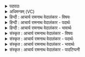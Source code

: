 <details><summary>पदपाठः</summary>

अ꣣ग्निः꣢। अ꣣स्मि। ज꣡न्म꣢꣯ना। जा꣣त꣡वे꣢दाः। जा꣣त꣢। वे꣣दाः। घृत꣢म्। मे꣣। च꣡क्षुः꣢꣯। अ꣣मृ꣡त꣢म्। अ꣣। मृ꣡त꣢꣯म्। मे꣣। आस꣢न्। त्रि꣣धा꣡तुः꣢। त्रि꣣। धा꣡तुः꣢꣯। अ꣣र्कः꣢। र꣡ज꣢꣯सः। वि꣣मा꣡नः꣢। वि꣣। मा꣡नः꣢꣯। अ꣡ज꣢꣯स्रम्। अ। ज꣣स्रम्। ज्यो꣡तिः꣢꣯। ह꣣विः꣢। अ꣣स्मि। स꣡र्व꣢꣯म्। ६१३।
</details>

<details><summary>अधिमन्त्रम् (VC)</summary>

- आत्मा अग्निर्वा
- विश्वामित्रो गाथिनः
- त्रिष्टुप्
- धैवतः
- आरण्यं काण्डम्
</details>

<details><summary>हिन्दी : आचार्य रामनाथ वेदालंकार - विषयः</summary>

अगले दो मन्त्रों का अग्नि देवता है। इस मन्त्र में परमात्मा और जीवात्मा अपना परिचय दे रहे हैं।
</details>

<details><summary>हिन्दी : आचार्य रामनाथ वेदालंकार - पदार्थः</summary>

पदार्थान्वयभाषाः -  प्रथम—परमात्मा के पक्ष में। मैं परमात्मा (अग्निः अस्मि) सबका अग्रनायक और अग्नि के समान प्रकाशक होने से अग्नि नामवाला हूँ, (जन्मना) स्वरूप से ही (जातवेदाः) सर्वज्ञ, सर्वव्यापक, वेदों का प्रकाशक तथा सब धनों का उत्पादक हूँ। (मे) मेरी (चक्षुः) आँख अर्थात् देखने की शक्ति (घृतम्) अत्यन्त तीव्र है। (मे) मेरे (आसन्) मुख में (अमृतम्) अमृत है, मैं सदा अमृतत्व का आस्वादन करता रहता हूँ अर्थात् अमर हूँ। मैं (त्रिधातुः) जगत् की सृष्टि, स्थिति तथा संहार रूप तीनों क्रियाओं को करनेवाला हूँ, मैं (अर्कः) अर्चनीय हूँ। मैं (रजसः) सूर्य, चन्द्र, तारे, पृथिवी आदि लोकों का (विमानः) निर्माता अथवा अधिष्ठाता, (अजस्रं ज्योतिः) अक्षय तेजवाला, (हविः) सबका आह्वानयोग्य, और (सर्वम्) सर्वशक्तिमान् (अस्मि) हूँ ॥ यहाँ ‘मैं अमर हूँ’ इस व्यङ्ग्यार्थ को ही ‘मेरे मुख में अमृत है’ इस रूप में अभिहित करने से पर्यायोक्त अलङ्कार है ॥ द्वितीय—जीवात्मा के पक्ष में । शरीरधारी जीवात्मा कह रहा है—मैं (अग्निः अस्मि) आग हूँ, आग के समान प्रकाशक तथा दुर्गुणों और दुर्जनों को भस्म करनेवाला हूँ, (जन्मना) आचार्य के गर्भ से द्वितीय जन्म पाने के आरम्भ से ही (जातवेदाः) वेदविद्या का विद्वान् हूँ। (मे चक्षुः) मेरी आँख में (घृतम्) स्नेह है, अर्थात् मैं सबको स्नेहयुक्त आँख से देखता हूँ। (मे आसन्) मेरे मुख में (अमृतम्) अमृत अर्थात् वाणी का माधुर्य है। मैं (त्रिधातुः) सत्त्व-रजस्-तमस्, जाग्रत्-स्वप्न-सुषुप्ति, तप-स्वाध्याय-ईश्वरप्रणिधान, ऋग्-यजुः-साम आदि त्रिगणों से युक्त हूँ। मैं (अर्कः) परमेश्वर की अर्चना करनेवाला, सदाचारी तथा विद्यावृद्धों एवं वयोवृद्धों का सत्कार करनेवाला और सूर्य के समान तेजस्वी हूँ। मैं (रजसः) ग्रह-उपग्रह, सूर्य आदि लोकों को (विमानः) खगोल-गणित द्वारा मापने आदि में समर्थ, (अजस्रं ज्योतिः) अक्षय ज्योतिवाला और (सर्वं हविः) श्रेष्ठ उद्देश्य के लिए सर्वस्व बलिदान कर देनेवाला (अस्मि) हूँ ॥१२॥ इस मन्त्र में ‘अग्निः अस्मि, अर्कः अस्मि’, ‘मैं आग हूँ, मैं सूर्य हूँ’ इस अर्थ में रूपकालङ्कार है। ‘अजस्रं ज्योतिः’ की ‘अजस्र ज्योतिवाले’ में और ‘सर्वं हविः’ की ‘सर्वस्व हवि देनेवाले’ में लक्षणा है। निरुक्तप्रोक्त त्रिविध ऋचाओं परोक्षकृत, प्रत्यक्षकृत तथा आध्यात्मिक में से यह ऋचा आध्यात्मिक है ॥१२॥
</details>

<details><summary>हिन्दी : आचार्य रामनाथ वेदालंकार - भावार्थः</summary>

भावार्थभाषाः -  परमेश्वर के समान मनुष्य का आत्मा भी बहुत-से विशिष्ट गुणोंवाला तथा महाशक्ति-सम्पन्न है। अतः उसे चाहिए कि महत्त्वाकांक्षी होकर महान् कर्मों में कदम रखे ॥१२॥
</details>

<details><summary>संस्कृत : आचार्य रामनाथ वेदालंकार - विषयः</summary>

अथ द्वयोरग्निर्देवता। अत्र परमात्मा जीवात्मा च स्वपरिचयं ददाति।
</details>

<details><summary>संस्कृत : आचार्य रामनाथ वेदालंकार - पदार्थः</summary>

पदार्थान्वयभाषाः -  प्रथमः—परमात्मपक्षे। अहं परमेश्वरः (अग्निः अस्मि) सर्वेषामग्रणीत्वाद् अग्निवत् प्रकाशकत्वाच्च अग्निनामा वर्ते, (जन्मना) स्वरूपेणैव (जातवेदाः) सर्वज्ञः, सर्वव्यापकः, वेदानां प्रकाशकः, सर्ववित्तोत्पादकश्च अस्मि। (मे) मम (चक्षुः) चक्षुरुपलक्षितं दर्शनसामर्थ्यम् (घृतम्) अतीव प्रदीप्तं तीव्रं वा वर्तते। (घृ) क्षरणदीप्त्योः, अत्र दीप्त्यर्थः। (मे) मम (आसन्) आसनि मुखे। अत्र ‘सुपां सुलुक्। अ० ७।१।३९’ इति विभक्तेर्लुक्। (अमृतम्) अमृतरसः सदा विद्यमानो भवति, नित्यमहम् अमृतत्वमास्वादयामि, अमरोऽस्मीत्यर्थः। अहम् (त्रिधातुः) त्रयः धातवः क्रियाः सृष्टिस्थितिसंहृतयः यस्मात् तादृशः, (अर्कः) अर्चनीयः। अर्को देवो भवति यदेनमर्चन्ति। निरु० ५।५। (रजसः) सूर्यचन्द्रतारापृथिव्यादिलोकसमूहस्य। लोका रजांस्युच्यन्ते। निरु० ४।१९। (विमानः२) निर्माता अधिष्ठाता वा, (अजस्रं ज्योतिः) अक्षयं तेजः, अक्षयतेजोमयः इत्यर्थः, (हविः) सर्वेषाम् आह्वानयोग्यः। आहूयते इति हविः। ‘अर्चिशुचिहुसृ०। उ० २।११०’ इति हु धातोः इसि प्रत्ययः प्रोक्तः, स ह्वेञ् धातोरपि ज्ञेयः। ‘बहुलं छन्दसि। अ० ६।१।३४’ इति ह्वः सम्प्रसारणम्। (सर्वम्) सर्वशक्तिमांश्च (अस्मि) वर्ते ॥ अत्र ‘अमरोऽस्मि’ इति व्यङ्ग्यार्थस्यैव ‘अमृतं म आसन्’ इति भङ्ग्यन्तरेणाभिधानात् पर्यायोक्तालङ्कारः३ ॥ अथ द्वितीयः—जीवात्मपरः। देहधारी जीवात्मा ब्रवीति—अहम् (अग्निः अस्मि) वह्निः अस्मि, वह्निरिव प्रकाशको दुर्गुणानां दुर्जनानां च दाहकः अस्मि, (जन्मना) आचार्यगर्भाद् द्वितीयजन्मप्राप्तेरारभ्यैव (जातवेदाः) प्राप्तवेदविज्ञानः अस्मि। (मे चक्षुः) मम चक्षुषि (घृतम्) स्नेहः अस्ति, सर्वानहं स्निग्धेन चक्षुषा पश्यामीत्यर्थः। (मे आसन्) मम मुखे (अमृतम्) पीयूषं, वाङ्माधुर्यं विद्यते। चक्षुः, आसन् इत्युभयत्र ‘सुपां सुलुक्० अ० ७।१।३९’ इति सप्तम्या लुक्। अहम् (त्रिधातुः) सत्त्वरजस्तमो-जाग्रत्स्वप्नसुषुप्तितपःस्वाध्यायेश्वरप्रणिधानऋग्यजुः- सामादिरूपत्रिधातुमयः, (अर्कः) परमेश्वरस्य (अर्चकः), सदाचारिणां विद्यावयोवृद्धानां च सत्कर्ता, सूर्यसमतेजस्कः, (रजसः) ग्रहोपग्रहसूर्यादिलोकानाम् (विमानः) परिमाणादिकरणे समर्थः, (अजस्रं ज्योतिः) अक्षयज्योतिर्मयः, (सर्वं हविः) सदुद्देश्याय सर्वस्वबलिदानकर्ता च (अस्मि) वर्ते ॥१२॥४ अत्र ‘अग्निः (वह्निः) अस्मि, अर्कः (सूर्यः) अस्मि’ इति रूपकालङ्कारः। ‘अजस्रं ज्योतिः’ इत्यस्य अजस्रज्योतिर्मये लक्षणा। एवं ‘सर्वं हविः’ इत्यस्य सर्वस्वहविर्दातरि लक्षणा। निरुक्तप्रोक्तासु त्रिविधासु ऋक्षु आध्यात्मिकीयम् ऋक् ॥१२॥
</details>

<details><summary>संस्कृत : आचार्य रामनाथ वेदालंकार - भावार्थः</summary>

भावार्थभाषाः -  परमेश्वर इव मनुष्यस्यात्मापि बहुविशिष्टगुणो महाशक्तिसम्पन्नश्च वर्तते। तेन महत्त्वाकाङ्क्षिणा भूत्वा महत्सु कर्मसु पदं निधेयम् ॥१२॥
</details>

<details><summary>संस्कृत : आचार्य रामनाथ वेदालंकार - पादटिप्पनी</summary>

टिप्पणी:   १. ऋ० ३।२६।७, य० १८।६६, उभयत्र ‘अर्कस्त्रिधातू रजसो विमानोऽजस्रो घर्मो हविरस्मि नाम’ इति पाठः। यजुषि देवश्रवोदेववातौ ऋषी। २. ‘रजसो विमानः, रज उदकं तस्य निर्माता। विमिमीते इति विमानः। नन्द्यादित्वात् कर्तरि ल्युट्’ इति य० १८।६६ भाष्ये महीधरः। विमानः विमाता अधिष्ठातास्मि—इति सा०। ३. पर्यायोक्तं यदा भङ्ग्या गम्यमेवाभिधीयते (सा० द० १०।६०) इति तल्लक्षणात्। ४. दयानन्दर्षिर्मन्त्रमिमम् ऋग्भाष्ये ‘विद्युद्वद् मनुष्यैर्वर्तितव्यम्’ इति विषये, यजुर्भाष्ये च ‘यज्ञेन किं जायते’ इति विषये व्याख्यातवान्।
</details>